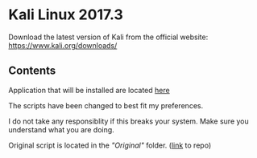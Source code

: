 # Kali Linux 2017.3

Download the latest version of Kali from the official website:
<https://www.kali.org/downloads/>

## Contents

Application that will be installed are located [here](/contents/README.md)



The scripts have been changed to best fit my preferences.

I do not take any responsiblity if this breaks your system. Make sure you understand what you are doing.

Original script is located in the <i>"Original"</i> folder. ([link](https://github.com/g0tmi1k/os-scripts) to repo)
